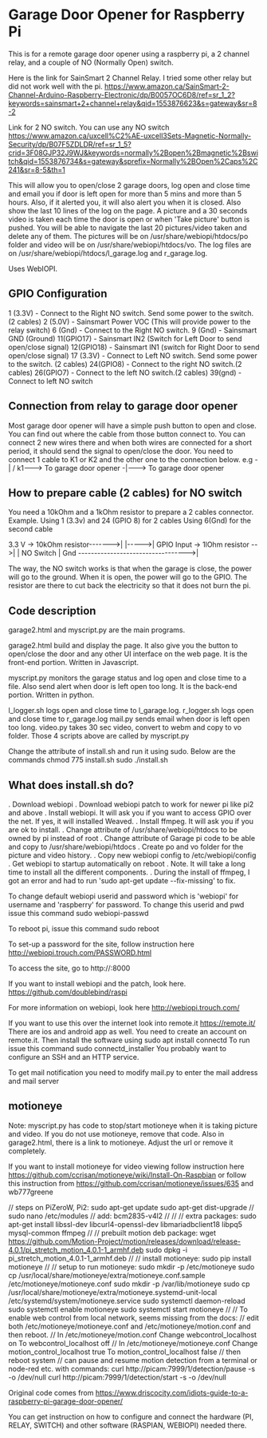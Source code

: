 # Garage Door Opener for Raspberry Pi

This is for a remote garage door opener using a raspberry pi, a 2 channel relay, and a couple of NO (Normally Open) switch.

Here is the link for SainSmart 2 Channel Relay. I tried some other relay but did not work well with the pi.
https://www.amazon.ca/SainSmart-2-Channel-Arduino-Raspberry-Electronic/dp/B0057OC6D8/ref=sr_1_2?keywords=sainsmart+2+channel+relay&qid=1553876623&s=gateway&sr=8-2

Link for 2 NO switch. You can use any NO switch
https://www.amazon.ca/uxcell%C2%AE-uxcell3Sets-Magnetic-Normally-Security/dp/B07F5ZDLDR/ref=sr_1_5?crid=3F08GJP32J9WJ&keywords=normally%2Bopen%2Bmagnetic%2Bswitch&qid=1553876734&s=gateway&sprefix=Normally%2BOpen%2Caps%2C241&sr=8-5&th=1

This will allow you to open/close 2 garage doors, log open and close time and email you if door is left open for more than 5 mins and more than 5 hours. Also, if it alerted you, it will also alert you when it is closed. Also show the last 10 lines of the log on the page. A picture and a 30 seconds video is taken each time the door is open or when 'Take picture' button is pushed. You will be able to navigate the last 20 pictures/video taken and delete any of them. The pictures will be on /usr/share/webiopi/htdocs/po folder and video will be on /usr/share/webiopi/htdocs/vo. The log files are on /usr/share/webiopi/htdocs/l_garage.log and r_garage.log.

Uses WebIOPI.

GPIO Configuration
------------------
1 (3.3V) - Connect to the Right NO switch. Send some power to the switch. (2 cables)
2 (5.0V) - Sainsmart Power VOC (This will provide power to the relay switch)
6 (Gnd)  - Connect to the Right NO switch.
9 (Gnd)  - Sainsmart GND (Ground)
11(GPIO17) - Sainsmart IN2 (Switch for Left Door to send open/close signal)
12(GPIO18) - Sainsmart IN1 (switch for Right Door to send open/close signal)
17 (3.3V) - Connect to Left NO switch. Send some power to the switch. (2 cables)
24(GPIO8) - Connect to the right NO switch.(2 cables)
26(GPIO7) - Connect to the left NO switch.(2 cables)
39(gnd)   - Connect to left NO switch

Connection from relay to garage door opener
-------------------------------------------
Most garage door opener will have a simple push button to open and close. You can find out where the cable from those button connect to. You can connect 2 new wires there and when both wires are connected for a short period, it should send the signal to open/close the door. You need to connect 1 cable to K1 or K2 and the other one to the connection below.
e.g
-|
/
k1---> To garage door opener 
-|---> To garage door opener

How to prepare cable (2 cables) for NO switch
---------------------------------------------
You need a 10kOhm and a 1kOhm resistor to prepare a 2 cables connector.
Example. Using 1 (3.3v) and 24 (GPIO 8) for 2 cables 
         Using 6(Gnd) for the second cable 

3.3 V -> 10kOhm resistor------->|
                                |----->|
GPIO Input -> 1lOhm resistor -->|      | NO Switch
                                       |
Gnd ---------------------------------->|

The way, the NO switch works is that when the garage is close, the power will go to the ground.
When it is open, the power will go to the GPIO. The resistor are there to cut back the electricity so that it does not burn the pi.

Code description
----------------
garage2.html and myscript.py are the main programs.

garage2.html build and display the page. It also give you the button to open/close the door and any other UI interface on the web page. It is the front-end portion. Written in Javascript.

myscript.py monitors the garage status and log open and close time to a file. Also send alert when door is left open too long. It is the back-end portion. Written in python.

l_logger.sh logs open and close time to l_garage.log. 
r_logger.sh logs open and close time to r_garage.log
mail.py sends email when door is left open too long.
video.py takes 30 sec video, convert to webm and copy to vo folder.
Those 4 scripts above are called by myscript.py

Change the attribute of install.sh and run it using sudo. Below are the commands
chmod 775 install.sh
sudo ./install.sh

What does install.sh do?
------------------------
. Download webiopi
. Download webiopi patch to work for newer pi like pi2 and above
. Install webiopi. It will ask you if you want to access GPIO over the net. If yes, it will installed Weaved.
. Install ffmpeg. It will ask you if you are ok to install.
. Change attribute of /usr/share/webiopi/htdocs to be owned by pi instead of root
. Change attribute of Garage pi code to be able and copy to /usr/share/webiopi/htdocs
. Create po and vo folder for the picture and video history.
. Copy new webiopi config to /etc/webiopi/config
. Get webiopi to startup automatically on reboot
. Note. It will take a long time to install all the different components.
. During the install of ffmpeg, I got an error and had to run 'sudo apt-get update --fix-missing' to fix.



To change default webiopi userid and password which is 'webiopi' for username and 'raspberry' for password. To change this userid and pwd issue this command
sudo webiopi-passwd

To reboot pi, issue this command
sudo reboot

To set-up a password for the site, follow instruction here
http://webiopi.trouch.com/PASSWORD.html

To access the site, go to http://<ip address of pi>:8000

If you want to install webiopi and the patch, look here.
https://github.com/doublebind/raspi

For more information on webiopi, look here
http://webiopi.trouch.com/

If you want to use this over the internet look into remote.it https://remote.it/
There are ios and android app as well.
You need to create an account on remote.it.
Then install the software using
sudo apt install connectd
To run issue this command
sudo connectd_installer
You probably want to configure an SSH and an HTTP service.

To get mail notification you need to modify mail.py to enter the mail address and mail server


motioneye
---------
Note: myscript.py has code to stop/start motioneye when it is taking picture and video. If you do not use motioneye, remove that code.
Also in garage2.html, there is a link to motioneye. Adjust the url or remove it completely.

If you want to install motioneye for video viewing follow instruction here 
https://github.com/ccrisan/motioneye/wiki/Install-On-Raspbian or follow this instruction from
https://github.com/ccrisan/motioneye/issues/635 and wb777greene

// steps on PiZeroW, Pi2:
sudo apt-get update
sudo apt-get dist-upgrade
//
sudo nano /etc/modules
// add:
bcm2835-v4l2
//
//
// extra packages:
sudo apt-get install libssl-dev libcurl4-openssl-dev libmariadbclient18 libpq5 mysql-common ffmpeg
//
// prebuilt motion deb package:
wget https://github.com/Motion-Project/motion/releases/download/release-4.0.1/pi_stretch_motion_4.0.1-1_armhf.deb
sudo dpkg -i pi_stretch_motion_4.0.1-1_armhf.deb
//
// install motioneye:
sudo pip install motioneye
//
// setup to run motioneye:
sudo mkdir -p /etc/motioneye
sudo cp /usr/local/share/motioneye/extra/motioneye.conf.sample /etc/motioneye/motioneye.conf
sudo mkdir -p /var/lib/motioneye
sudo cp /usr/local/share/motioneye/extra/motioneye.systemd-unit-local /etc/systemd/system/motioneye.service
sudo systemctl daemon-reload
sudo systemctl enable motioneye
sudo systemctl start motioneye
//
// To enable web control from local network, seems missing from the docs:
// edit both /etc/motioneye/motioneye.conf and /etc/motioneye/motion.conf and then reboot.
// In /etc/motioneye/motion.conf Change webcontrol_localhost on To webcontrol_localhost off
// In /etc/motioneye/motioneye.conf Change motion_control_localhost true To motion_control_localhost false
// then reboot system
// can pause and resume motion detection from a terminal or node-red etc. with commands:
curl http://picam:7999/1/detection/pause -s -o /dev/null
curl http://picam:7999/1/detection/start -s -o /dev/null


Original code comes from https://www.driscocity.com/idiots-guide-to-a-raspberry-pi-garage-door-opener/

You can get instruction on how to configure and connect the hardware (PI, RELAY, SWITCH) and other software (RASPIAN, WEBIOPI) needed there.
